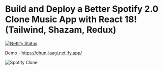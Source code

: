# Build and Deploy a Better Spotify 2.0 Clone Music App with React 18! (Tailwind, Shazam, Redux)

[![Netlify Status](https://api.netlify.com/api/v1/badges/000e79fb-fa00-4bcf-adb6-2f6f566f486d/deploy-status)](https://app.netlify.com/sites/dhun-laagi/deploys)

Demo - https://dhun-laagi.netlify.app/

![Spotify Clone](https://i.imgur.com/9gwIOeU.jpg)
